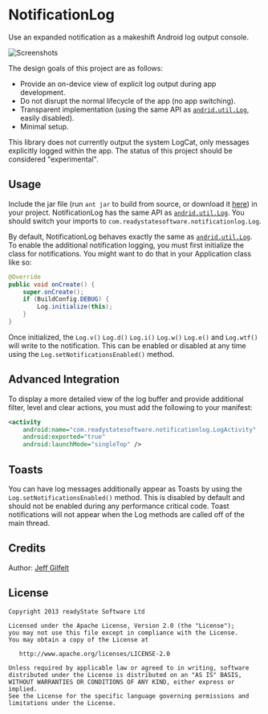 NotificationLog
===============

Use an expanded notification as a makeshift Android log output console.

![Screenshots][1]

The design goals of this project are as follows: 
+ Provide an on-device view of explicit log output during app development.
+ Do not disrupt the normal lifecycle of the app (no app switching).
+ Transparent implementation (using the same API as [`andrid.util.Log`][3], easily disabled).
+ Minimal setup.

This library does not currently output the system LogCat, only messages explicitly logged within the app. The status of this project should be considered "experimental".

Usage
-----

Include the jar file (run `ant jar` to build from source, or download it [here][2]) in your project. NotificationLog has the same API as [`andrid.util.Log`][3]. You should switch your imports to `com.readystatesoftware.notificationlog.Log`.

By default, NotificationLog behaves exactly the same as [`andrid.util.Log`][3]. To enable the additional notification logging, you must first initialize the class for notifications. You might want to do that in your Application class like so:

````java
@Override
public void onCreate() {
    super.onCreate();
    if (BuildConfig.DEBUG) {
        Log.initialize(this);
    }
}
````

Once initialized, the `Log.v()` `Log.d()` `Log.i()` `Log.w()` `Log.e()` and `Log.wtf()` will write to the notification. This can be enabled or disabled at any time using the `Log.setNotificationsEnabled()` method.

Advanced Integration
--------------------

To display a more detailed view of the log buffer and provide additional filter, level and clear actions, you must add the following to your manifest:

````xml
<activity 
    android:name="com.readystatesoftware.notificationlog.LogActivity" 
    android:exported="true"
    android:launchMode="singleTop" />
```` 

Toasts
------

You can have log messages additionally appear as Toasts by using the `Log.setNotificationsEnabled()` method. This is disabled by default and should not be enabled during any performance critical code. Toast notifications will not appear when the Log methods are called off of the main thread.

Credits
-------

Author: [Jeff Gilfelt](https://github.com/jgilfelt)

License
-------

    Copyright 2013 readyState Software Ltd

    Licensed under the Apache License, Version 2.0 (the "License");
    you may not use this file except in compliance with the License.
    You may obtain a copy of the License at

       http://www.apache.org/licenses/LICENSE-2.0

    Unless required by applicable law or agreed to in writing, software
    distributed under the License is distributed on an "AS IS" BASIS,
    WITHOUT WARRANTIES OR CONDITIONS OF ANY KIND, either express or implied.
    See the License for the specific language governing permissions and
    limitations under the License.




 [1]: https://raw.github.com/jgilfelt/NotificationLog/master/screenshot.png
 [2]: https://raw.github.com/jgilfelt/NotificationLog/master/builds/notificationlog-0.1.0.jar
 [3]: https://developer.android.com/reference/android/util/Log.html
 